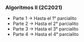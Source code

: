 ### Algoritmos II (2C2021)

- Parte 1 -> Hasta el 1° parcialito  
- Parte 2 -> Hasta el 2° parcialito  
- Parte 3 -> Hasta el 3° parcialito  
- Parte 4 -> Hasta el 4° parcialito  
